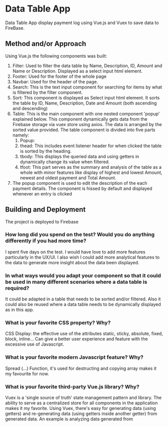 # Data Table App

Data Table App display payment log using Vue.js and Vuex to save data to FireBase. 

## Method and/or Approach

Using Vue.js the following components was built:

1. Filter: Used to filter the data table by Name, Description, ID, Amount and Name or Description. Displayed as a select input html element.
2. Footer: Used for the footer of the whole page
3. Navbar: Used for the header of the page.
4. Search: This is the text input component for searching for items by what is filtered by the filter component.
5. Sort: This component is displayed as Select input html element. It sorts the table by ID, Name, Description, Date and Amount (both ascending and descending)
6. Table: This is the main component with one nested component 'popup' explained below. This component dynamically gets data from the Firebase storage via vuex store using axios.
The data is arranged by the sorted value provided. The table component is divided into five parts namely:
    1. Popup:
    2. thead: This includes event listener header for when clicked the table is sorted by the heading.
    3. tbody: This displays the queried data and using getters in dynamically change its value when filtered.
    4. tfoot: This part serves as the summary and analysis of the table as a whole with minor features like display of highest and lowest Amount, newest and oldest payment and Total Amount. 
7. The popup component is used to edit the description of the each payment details. The component is hissed by default and displayed whenever an entry is clicked


## Building and Deployment
The project is deployed to Firebase


### How long did you spend on the test? Would you do anything differently if you had more time?

I spent five days on the test. I would have love to add more features particularly in the UX/UI. I also wish I could add more analytical features to the data to generate more insight about the data been displayed.


### In what ways would you adapt your component so that it could be used in many different scenarios where a data table is required?

It could be adapted in a table that needs to be sorted and/or filtered. Also it could also be reused where a data table needs to be dynamically displayed as in this app.

### What is your favorite CSS property? Why?

CSS Display: the effective use of the attributes static, sticky, absolute, fixed, block, inline... Can give a better user experience and feature with the excessive use of Javascript.

### What is your favorite modern Javascript feature? Why?

Spread (...) Function, it's used for destructing and copying array makes it my favourite for now.


### What is your favorite third-party Vue.js library? Why?

Vuex is a 'single source of truth' state management pattern and library. The ability to serve as a centralized store for all components in the application makes it my favorite. Using Vuex, there's easy for generating data (using getters) and re-generating data (using getters inside another getter) from generated data. An example is analyzing data generated from


